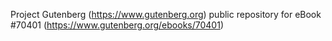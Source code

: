 Project Gutenberg (https://www.gutenberg.org) public repository for
eBook #70401 (https://www.gutenberg.org/ebooks/70401)
